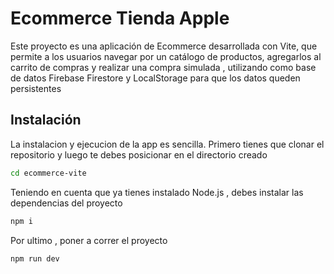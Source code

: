 # Ecommerce Tienda Apple 
Este proyecto es una aplicación de Ecommerce desarrollada con Vite, que permite a los usuarios navegar por un catálogo de productos, agregarlos al carrito de compras y realizar una compra simulada , utilizando como base de datos Firebase Firestore y LocalStorage para que los datos queden persistentes
<!-- ![Animation](https://user-images.githubusercontent.com/102195964/223583408-5b84d686-3880-4dcf-9095-e824350f5574.gif) -->



## Instalación
La instalacion y ejecucion de la app es sencilla. Primero tienes que clonar el repositorio y luego te debes posicionar en el directorio creado 
```bash
cd ecommerce-vite
```
Teniendo en cuenta que ya tienes instalado Node.js , debes instalar las dependencias del proyecto
```bash
npm i
```
Por ultimo , poner a correr el proyecto
```bash
npm run dev
```


